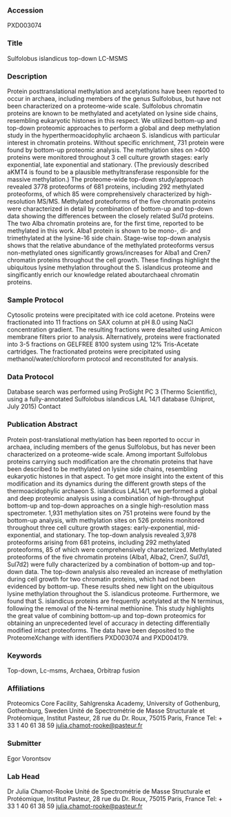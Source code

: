 ### Accession
PXD003074

### Title
Sulfolobus islandicus top-down LC-MSMS

### Description
Protein posttranslational methylation and acetylations have been reported to occur in archaea, including members of the genus Sulfolobus, but have not been characterized on a proteome-wide scale. Sulfolobus chromatin proteins are known to be methylated and acetylated on lysine side chains, resembling eukaryotic histones in this respect. We utilized bottom-up and top-down proteomic approaches to perform a global and deep methylation study in the hyperthermoacidophylic archaeon S. islandicus with particular interest in chromatin proteins. Without specific enrichment, 731 protein were found by bottom-up proteomic analysis. The methylation sites on >400 proteins were monitored throughout 3 cell culture growth stages: early exponential, late exponential and stationary. (The previously described aKMT4 is found to be a plausible methyltransferase responsible for the massive methylation.) The proteome-wide top-down study/approach revealed 3778 proteoforms of 681 proteins, including 292 methylated proteoforms, of which 85 were comprehensively characterized by high-resolution MS/MS. Methylated proteoforms of the five chromatin proteins were characterized in detail by combination of bottom-up and top-down data showing the differences between the closely related Sul7d proteins. The two Alba chromatin proteins are, for the first time, reported to be methylated in this work. Alba1 protein is shown to be mono-, di- and trimethylated at the lysine-16 side chain. Stage-wise top-down analysis shows that the relative abundance of the methylated proteoforms versus non-methylated ones significantly grows/increases for Alba1 and Cren7 chromatin proteins throughout the cell growth. These findings highlight the ubiquitous lysine methylation throughout the S. islandicus proteome and singificantly enrich our knowledge related aboutarchaeal chromatin proteins.

### Sample Protocol
Cytosolic proteins were precipitated with ice cold acetone. Proteins were fractionated into 11 fractions on SAX column at pH 8.0 using NaCl concentration gradient. The resulting fractions were desalted using Amicon membrane filters prior to analysis. Alternatively, proteins were fractionated into 3-5 fractions on GELFREE 8100 system using 12% Tris-Acetate cartridges. The fractionated proteins were precipitated using methanol/water/chloroform protocol and reconstituted for analysis.

### Data Protocol
Database search was performed using ProSight PC 3 (Thermo Scientific), using a fully-annotated Sulfolobus islandicus LAL 14/1 database (Uniprot, July 2015)  Contact

### Publication Abstract
Protein post-translational methylation has been reported to occur in archaea, including members of the genus Sulfolobus, but has never been characterized on a proteome-wide scale. Among important Sulfolobus proteins carrying such modification are the chromatin proteins that have been described to be methylated on lysine side chains, resembling eukaryotic histones in that aspect. To get more insight into the extent of this modification and its dynamics during the different growth steps of the thermoacidophylic archaeon S. islandicus LAL14/1, we performed a global and deep proteomic analysis using a combination of high-throughput bottom-up and top-down approaches on a single high-resolution mass spectrometer. 1,931 methylation sites on 751 proteins were found by the bottom-up analysis, with methylation sites on 526 proteins monitored throughout three cell culture growth stages: early-exponential, mid-exponential, and stationary. The top-down analysis revealed 3,978 proteoforms arising from 681 proteins, including 292 methylated proteoforms, 85 of which were comprehensively characterized. Methylated proteoforms of the five chromatin proteins (Alba1, Alba2, Cren7, Sul7d1, Sul7d2) were fully characterized by a combination of bottom-up and top-down data. The top-down analysis also revealed an increase of methylation during cell growth for two chromatin proteins, which had not been evidenced by bottom-up. These results shed new light on the ubiquitous lysine methylation throughout the S. islandicus proteome. Furthermore, we found that S. islandicus proteins are frequently acetylated at the N terminus, following the removal of the N-terminal methionine. This study highlights the great value of combining bottom-up and top-down proteomics for obtaining an unprecedented level of accuracy in detecting differentially modified intact proteoforms. The data have been deposited to the ProteomeXchange with identifiers PXD003074 and PXD004179.

### Keywords
Top-down, Lc-msms, Archaea, Orbitrap fusion

### Affiliations
Proteomics Core Facility, Sahlgrenska Academy, University of Gothenburg, Gothenburg, Sweden
Unité de Spectrométrie de Masse Structurale et Protéomique, Institut Pasteur, 28 rue du Dr. Roux, 75015 Paris, France Tel: + 33 1 40 61 38 59  julia.chamot-rooke@pasteur.fr

### Submitter
Egor Vorontsov

### Lab Head
Dr Julia Chamot-Rooke
Unité de Spectrométrie de Masse Structurale et Protéomique, Institut Pasteur, 28 rue du Dr. Roux, 75015 Paris, France Tel: + 33 1 40 61 38 59  julia.chamot-rooke@pasteur.fr


